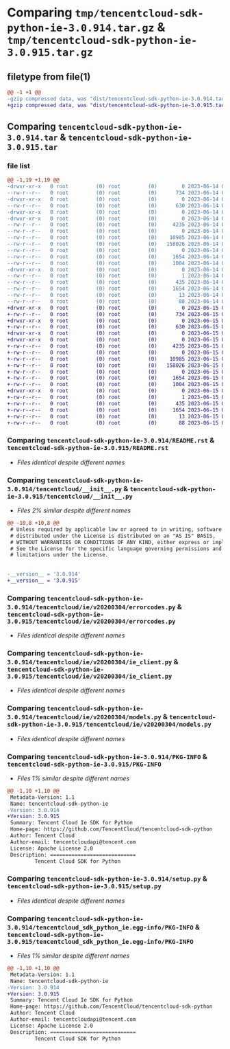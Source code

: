 # Comparing `tmp/tencentcloud-sdk-python-ie-3.0.914.tar.gz` & `tmp/tencentcloud-sdk-python-ie-3.0.915.tar.gz`

## filetype from file(1)

```diff
@@ -1 +1 @@
-gzip compressed data, was "dist/tencentcloud-sdk-python-ie-3.0.914.tar", last modified: Wed Jun 14 00:27:54 2023, max compression
+gzip compressed data, was "dist/tencentcloud-sdk-python-ie-3.0.915.tar", last modified: Thu Jun 15 00:27:14 2023, max compression
```

## Comparing `tencentcloud-sdk-python-ie-3.0.914.tar` & `tencentcloud-sdk-python-ie-3.0.915.tar`

### file list

```diff
@@ -1,19 +1,19 @@
-drwxr-xr-x   0 root         (0) root         (0)        0 2023-06-14 00:27:54.000000 tencentcloud-sdk-python-ie-3.0.914/
--rw-r--r--   0 root         (0) root         (0)      734 2023-06-14 00:27:53.000000 tencentcloud-sdk-python-ie-3.0.914/README.rst
-drwxr-xr-x   0 root         (0) root         (0)        0 2023-06-14 00:27:54.000000 tencentcloud-sdk-python-ie-3.0.914/tencentcloud/
--rw-r--r--   0 root         (0) root         (0)      630 2023-06-14 00:27:53.000000 tencentcloud-sdk-python-ie-3.0.914/tencentcloud/__init__.py
-drwxr-xr-x   0 root         (0) root         (0)        0 2023-06-14 00:27:54.000000 tencentcloud-sdk-python-ie-3.0.914/tencentcloud/ie/
-drwxr-xr-x   0 root         (0) root         (0)        0 2023-06-14 00:27:54.000000 tencentcloud-sdk-python-ie-3.0.914/tencentcloud/ie/v20200304/
--rw-r--r--   0 root         (0) root         (0)     4235 2023-06-14 00:27:53.000000 tencentcloud-sdk-python-ie-3.0.914/tencentcloud/ie/v20200304/errorcodes.py
--rw-r--r--   0 root         (0) root         (0)        0 2023-06-14 00:27:53.000000 tencentcloud-sdk-python-ie-3.0.914/tencentcloud/ie/v20200304/__init__.py
--rw-r--r--   0 root         (0) root         (0)    10985 2023-06-14 00:27:53.000000 tencentcloud-sdk-python-ie-3.0.914/tencentcloud/ie/v20200304/ie_client.py
--rw-r--r--   0 root         (0) root         (0)   158026 2023-06-14 00:27:53.000000 tencentcloud-sdk-python-ie-3.0.914/tencentcloud/ie/v20200304/models.py
--rw-r--r--   0 root         (0) root         (0)        0 2023-06-14 00:27:53.000000 tencentcloud-sdk-python-ie-3.0.914/tencentcloud/ie/__init__.py
--rw-r--r--   0 root         (0) root         (0)     1654 2023-06-14 00:27:54.000000 tencentcloud-sdk-python-ie-3.0.914/PKG-INFO
--rw-r--r--   0 root         (0) root         (0)     1004 2023-06-14 00:27:53.000000 tencentcloud-sdk-python-ie-3.0.914/setup.py
-drwxr-xr-x   0 root         (0) root         (0)        0 2023-06-14 00:27:54.000000 tencentcloud-sdk-python-ie-3.0.914/tencentcloud_sdk_python_ie.egg-info/
--rw-r--r--   0 root         (0) root         (0)        1 2023-06-14 00:27:54.000000 tencentcloud-sdk-python-ie-3.0.914/tencentcloud_sdk_python_ie.egg-info/dependency_links.txt
--rw-r--r--   0 root         (0) root         (0)      435 2023-06-14 00:27:54.000000 tencentcloud-sdk-python-ie-3.0.914/tencentcloud_sdk_python_ie.egg-info/SOURCES.txt
--rw-r--r--   0 root         (0) root         (0)     1654 2023-06-14 00:27:54.000000 tencentcloud-sdk-python-ie-3.0.914/tencentcloud_sdk_python_ie.egg-info/PKG-INFO
--rw-r--r--   0 root         (0) root         (0)       13 2023-06-14 00:27:54.000000 tencentcloud-sdk-python-ie-3.0.914/tencentcloud_sdk_python_ie.egg-info/top_level.txt
--rw-r--r--   0 root         (0) root         (0)       88 2023-06-14 00:27:54.000000 tencentcloud-sdk-python-ie-3.0.914/setup.cfg
+drwxr-xr-x   0 root         (0) root         (0)        0 2023-06-15 00:27:14.000000 tencentcloud-sdk-python-ie-3.0.915/
+-rw-r--r--   0 root         (0) root         (0)      734 2023-06-15 00:27:14.000000 tencentcloud-sdk-python-ie-3.0.915/README.rst
+drwxr-xr-x   0 root         (0) root         (0)        0 2023-06-15 00:27:14.000000 tencentcloud-sdk-python-ie-3.0.915/tencentcloud/
+-rw-r--r--   0 root         (0) root         (0)      630 2023-06-15 00:27:14.000000 tencentcloud-sdk-python-ie-3.0.915/tencentcloud/__init__.py
+drwxr-xr-x   0 root         (0) root         (0)        0 2023-06-15 00:27:14.000000 tencentcloud-sdk-python-ie-3.0.915/tencentcloud/ie/
+drwxr-xr-x   0 root         (0) root         (0)        0 2023-06-15 00:27:14.000000 tencentcloud-sdk-python-ie-3.0.915/tencentcloud/ie/v20200304/
+-rw-r--r--   0 root         (0) root         (0)     4235 2023-06-15 00:27:14.000000 tencentcloud-sdk-python-ie-3.0.915/tencentcloud/ie/v20200304/errorcodes.py
+-rw-r--r--   0 root         (0) root         (0)        0 2023-06-15 00:27:14.000000 tencentcloud-sdk-python-ie-3.0.915/tencentcloud/ie/v20200304/__init__.py
+-rw-r--r--   0 root         (0) root         (0)    10985 2023-06-15 00:27:14.000000 tencentcloud-sdk-python-ie-3.0.915/tencentcloud/ie/v20200304/ie_client.py
+-rw-r--r--   0 root         (0) root         (0)   158026 2023-06-15 00:27:14.000000 tencentcloud-sdk-python-ie-3.0.915/tencentcloud/ie/v20200304/models.py
+-rw-r--r--   0 root         (0) root         (0)        0 2023-06-15 00:27:14.000000 tencentcloud-sdk-python-ie-3.0.915/tencentcloud/ie/__init__.py
+-rw-r--r--   0 root         (0) root         (0)     1654 2023-06-15 00:27:14.000000 tencentcloud-sdk-python-ie-3.0.915/PKG-INFO
+-rw-r--r--   0 root         (0) root         (0)     1004 2023-06-15 00:27:14.000000 tencentcloud-sdk-python-ie-3.0.915/setup.py
+drwxr-xr-x   0 root         (0) root         (0)        0 2023-06-15 00:27:14.000000 tencentcloud-sdk-python-ie-3.0.915/tencentcloud_sdk_python_ie.egg-info/
+-rw-r--r--   0 root         (0) root         (0)        1 2023-06-15 00:27:14.000000 tencentcloud-sdk-python-ie-3.0.915/tencentcloud_sdk_python_ie.egg-info/dependency_links.txt
+-rw-r--r--   0 root         (0) root         (0)      435 2023-06-15 00:27:14.000000 tencentcloud-sdk-python-ie-3.0.915/tencentcloud_sdk_python_ie.egg-info/SOURCES.txt
+-rw-r--r--   0 root         (0) root         (0)     1654 2023-06-15 00:27:14.000000 tencentcloud-sdk-python-ie-3.0.915/tencentcloud_sdk_python_ie.egg-info/PKG-INFO
+-rw-r--r--   0 root         (0) root         (0)       13 2023-06-15 00:27:14.000000 tencentcloud-sdk-python-ie-3.0.915/tencentcloud_sdk_python_ie.egg-info/top_level.txt
+-rw-r--r--   0 root         (0) root         (0)       88 2023-06-15 00:27:14.000000 tencentcloud-sdk-python-ie-3.0.915/setup.cfg
```

### Comparing `tencentcloud-sdk-python-ie-3.0.914/README.rst` & `tencentcloud-sdk-python-ie-3.0.915/README.rst`

 * *Files identical despite different names*

### Comparing `tencentcloud-sdk-python-ie-3.0.914/tencentcloud/__init__.py` & `tencentcloud-sdk-python-ie-3.0.915/tencentcloud/__init__.py`

 * *Files 2% similar despite different names*

```diff
@@ -10,8 +10,8 @@
 # Unless required by applicable law or agreed to in writing, software
 # distributed under the License is distributed on an "AS IS" BASIS,
 # WITHOUT WARRANTIES OR CONDITIONS OF ANY KIND, either express or implied.
 # See the License for the specific language governing permissions and
 # limitations under the License.
 
 
-__version__ = '3.0.914'
+__version__ = '3.0.915'
```

### Comparing `tencentcloud-sdk-python-ie-3.0.914/tencentcloud/ie/v20200304/errorcodes.py` & `tencentcloud-sdk-python-ie-3.0.915/tencentcloud/ie/v20200304/errorcodes.py`

 * *Files identical despite different names*

### Comparing `tencentcloud-sdk-python-ie-3.0.914/tencentcloud/ie/v20200304/ie_client.py` & `tencentcloud-sdk-python-ie-3.0.915/tencentcloud/ie/v20200304/ie_client.py`

 * *Files identical despite different names*

### Comparing `tencentcloud-sdk-python-ie-3.0.914/tencentcloud/ie/v20200304/models.py` & `tencentcloud-sdk-python-ie-3.0.915/tencentcloud/ie/v20200304/models.py`

 * *Files identical despite different names*

### Comparing `tencentcloud-sdk-python-ie-3.0.914/PKG-INFO` & `tencentcloud-sdk-python-ie-3.0.915/PKG-INFO`

 * *Files 1% similar despite different names*

```diff
@@ -1,10 +1,10 @@
 Metadata-Version: 1.1
 Name: tencentcloud-sdk-python-ie
-Version: 3.0.914
+Version: 3.0.915
 Summary: Tencent Cloud Ie SDK for Python
 Home-page: https://github.com/TencentCloud/tencentcloud-sdk-python
 Author: Tencent Cloud
 Author-email: tencentcloudapi@tencent.com
 License: Apache License 2.0
 Description: ============================
         Tencent Cloud SDK for Python
```

### Comparing `tencentcloud-sdk-python-ie-3.0.914/setup.py` & `tencentcloud-sdk-python-ie-3.0.915/setup.py`

 * *Files identical despite different names*

### Comparing `tencentcloud-sdk-python-ie-3.0.914/tencentcloud_sdk_python_ie.egg-info/PKG-INFO` & `tencentcloud-sdk-python-ie-3.0.915/tencentcloud_sdk_python_ie.egg-info/PKG-INFO`

 * *Files 1% similar despite different names*

```diff
@@ -1,10 +1,10 @@
 Metadata-Version: 1.1
 Name: tencentcloud-sdk-python-ie
-Version: 3.0.914
+Version: 3.0.915
 Summary: Tencent Cloud Ie SDK for Python
 Home-page: https://github.com/TencentCloud/tencentcloud-sdk-python
 Author: Tencent Cloud
 Author-email: tencentcloudapi@tencent.com
 License: Apache License 2.0
 Description: ============================
         Tencent Cloud SDK for Python
```

